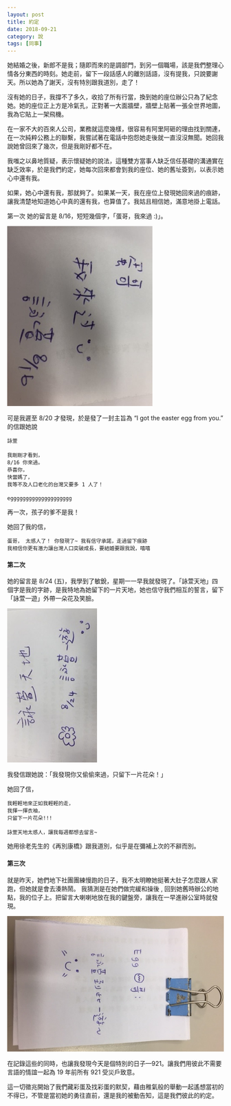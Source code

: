 ```yaml
---
layout: post
title: 約定
date: 2018-09-21
category: 說
tags: [同事]
---
```


她結婚之後，新郎不是我；隨即而來的是調部門，到另一個職場，該是我們整理心情各分東西的時刻。她走前，留下一段話感人的離別話語，沒有提我，只說要謝天。所以她為了謝天，沒有特別跟我道別，走了！

<!--more-->
沒有她的日子，我撐不了多久，收拾了所有行當，換到她的座位辦公只為了紀念她。她的座位正上方是冷氣孔，正對著一大面牆壁，牆壁上貼著一張全世界地圖，我為它貼上一架飛機。

在一家不大的百來人公司，業務就這麼幾樣，很容易有阿里阿砸的理由找到關連，在一次純粹公務上的聯繫，我嘗試著在電話中抱怨她走後就一直沒沒無聞。她回我說她曾回來了幾次，但是我剛好都不在。

我嗤之以鼻地質疑，表示懷疑她的說法，這種雙方當事人缺乏信任基礎的溝通實在缺乏效率，於是我們約定，她每次回來都會到我的座位、她的舊址簽到，以表示她心中還有我。

如果，她心中還有我，那就夠了。如果某一天，我在座位上發現她回來過的痕跡，讓我清楚地知道她心中真的還有我，也算值了。我姑且相信她，滿意地掛上電話。

第一次
她的留言是 8/16，短短幾個字，「蛋哥，我來過 :)」。

![第一次](/assets/images/2018/agree1.jpg "First time")

可是我遲至 8/20 才發現，於是發了一封主旨為 “I got the easter egg from you.” 的信跟她說 

	詠萱

	我剛剛才看到，
	8/16 你來過。
	恭喜你，
	快當媽了，
	我等不及人口老化的台灣又要多 1 人了！
	
	egggggggggggggggggggg

再一次，孩子的爹不是我！

她回了我的信，

	蛋哥， 太感人了！ 你發現了~ 我有信守承諾，走過留下痕跡
	我相信你更有潛力讓台灣人口突破成長，要結婚要跟我說，嘻嘻

#### 第二次
她的留言是 8/24 (五)，我學到了敏銳，星期一一早我就發現了。「詠萱天地」四個字是我的字跡，是我特地為她留下的一片天地，她也信守我們相互的誓言，留下「詠萱一遊」外帶一朵花及笑臉。

![第二次](/assets/images/2018/agree2.jpg "Second time")

我發信跟她說：「我發現你又偷偷來過，只留下一片花朵！」

她回了信，

	我輕輕地來正如我輕輕的走，
	我揮一揮衣袖，
	只留下一片花朵!!!
	
	詠萱天地太感人，讓我每週都想去留言~

她用徐老先生的《再別康橋》跟我道別，似乎是在彌補上次的不辭而別。

#### 第三次
就是昨天，她們地下社團團練慢跑的日子，我不太明瞭她挺著大肚子怎麼跟人家跑，但她就是會去湊熱鬧。 我猜測是在她們做完緩和操後 , 回到她舊時辦公的地點，我的位子上。把留言大喇喇地放在我的鍵盤旁，讓我在一早進辦公室時就發現。

![第三次](/assets/images/2018/agree5.JPG "Third time")

在記錄這些的同時，也讓我發現今天是個特別的日子—921。讓我們用彼此不需要言語的情誼一起為 19 年前所有 921 受災戶致意。

這一切徵兆開始了我們藏彩蛋及找彩蛋的默契，藉由稚氣般的舉動一起遙想當初的不得已，不管是當初她的勇往直前，還是我的被動告知，這是我們彼此的約定。
